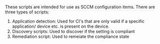 These scripts are intended for use as SCCM configuration items.
There are three types of scripts:
  1) Application detection: Used for CI's that are only valid if a specific application/ device etc. is present on the device.
  2) Discovery scripts: Used to discover if the setting is compliant
  3) Remediation script: Used to remeiate the compliance state

